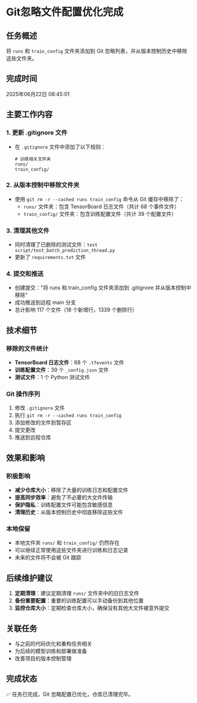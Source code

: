 # Git忽略文件配置优化完成

## 任务概述
将 `runs` 和 `train_config` 文件夹添加到 Git 忽略列表，并从版本控制历史中移除这些文件夹。

## 完成时间
2025年06月22日 08:45:01

## 主要工作内容

### 1. 更新 .gitignore 文件
- 在 `.gitignore` 文件中添加了以下规则：
  ```
  # 训练相关文件夹
  runs/
  train_config/
  ```

### 2. 从版本控制中移除文件夹
- 使用 `git rm -r --cached runs train_config` 命令从 Git 缓存中移除了：
  - `runs/` 文件夹：包含 TensorBoard 日志文件（共计 68 个事件文件）
  - `train_config/` 文件夹：包含训练配置文件（共计 39 个配置文件）

### 3. 清理其他文件
- 同时清理了已删除的测试文件：`test script/test_batch_prediction_thread.py`
- 更新了 `requirements.txt` 文件

### 4. 提交和推送
- 创建提交："将 runs 和 train_config 文件夹添加到 .gitignore 并从版本控制中移除"
- 成功推送到远程 main 分支
- 总计影响 117 个文件（18 个新增行，1339 个删除行）

## 技术细节

### 移除的文件统计
- **TensorBoard 日志文件**：68 个 `.tfevents` 文件
- **训练配置文件**：39 个 `_config.json` 文件
- **测试文件**：1 个 Python 测试文件

### Git 操作序列
1. 修改 `.gitignore` 文件
2. 执行 `git rm -r --cached runs train_config`
3. 添加修改的文件到暂存区
4. 提交更改
5. 推送到远程仓库

## 效果和影响

### 积极影响
- **减少仓库大小**：移除了大量的训练日志和配置文件
- **提高同步效率**：避免了不必要的大文件传输
- **保护隐私**：训练配置文件可能包含敏感信息
- **清理历史**：从版本控制历史中彻底移除这些文件

### 本地保留
- 本地文件夹 `runs/` 和 `train_config/` 仍然存在
- 可以继续正常使用这些文件夹进行训练和日志记录
- 未来的文件将不会被 Git 跟踪

## 后续维护建议

1. **定期清理**：建议定期清理 `runs/` 文件夹中的旧日志文件
2. **备份重要配置**：重要的训练配置可以手动备份到其他位置
3. **监控仓库大小**：定期检查仓库大小，确保没有其他大文件被意外提交

## 关联任务
- 与之前的代码优化和重构任务相关
- 为后续的模型训练和部署做准备
- 改善项目的版本控制管理

## 完成状态
✅ 任务已完成，Git 忽略配置已优化，仓库已清理完毕。 